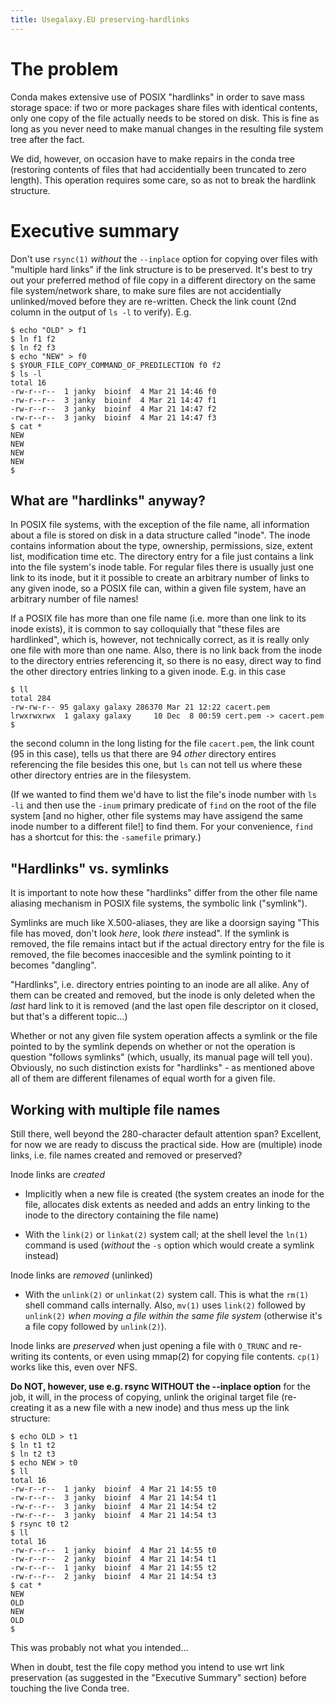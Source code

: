 ```yaml
---
title: Usegalaxy.EU preserving-hardlinks
---
```


# The problem


Conda makes extensive use of POSIX "hardlinks" in order to save mass
storage space: if two or more packages share files with identical
contents, only one copy of the file actually needs to be stored on
disk. This is fine as long as you never need to make manual changes in
the resulting file system tree after the fact.

We did, however, on occasion have to make repairs in the conda tree
(restoring contents of files that had accidentially been truncated to
zero length). This operation requires some care, so as not to break the
hardlink structure.


# Executive summary

Don't use `rsync(1)` *without* the `--inplace` option for copying over
files with "multiple hard links" if the link structure is to be
preserved. It's best to try out your preferred method of file copy in
a different directory on the same file system/network share, to make
sure files are not accidentially unlinked/moved before they are
re-written. Check the link count (2nd column in the output of `ls -l`
to verify). E.g.

```
$ echo "OLD" > f1
$ ln f1 f2
$ ln f2 f3
$ echo "NEW" > f0
$ $YOUR_FILE_COPY_COMMAND_OF_PREDILECTION f0 f2
$ ls -l
total 16
-rw-r--r--  1 janky  bioinf  4 Mar 21 14:46 f0
-rw-r--r--  3 janky  bioinf  4 Mar 21 14:47 f1
-rw-r--r--  3 janky  bioinf  4 Mar 21 14:47 f2
-rw-r--r--  3 janky  bioinf  4 Mar 21 14:47 f3
$ cat *
NEW
NEW
NEW
NEW
$ 
```


## What are "hardlinks" anyway?

In POSIX file systems, with the exception of the file name, all
information about a file is stored on disk in a data structure called
"inode". The inode contains information about the type, ownership,
permissions, size, extent list, modification time etc. The directory
entry for a file just contains a link into the file system's inode
table. For regular files there is usually just one link to its inode,
but it it possible to create an arbitrary number of links to any given
inode, so a POSIX file can, within a given file system, have an
arbitrary number of file names!

If a POSIX file has more than one file name (i.e. more than one link
to its inode exists), it is common to say colloquially that "these
files are hardlinked", which is, however, not technically correct, as
it is really only one file with more than one name. Also, there is no
link back from the inode to the directory entries referencing it, so
there is no easy, direct way to find the other directory entries
linking to a given inode. E.g. in this case

```
$ ll
total 284
-rw-rw-r-- 95 galaxy galaxy 286370 Mar 21 12:22 cacert.pem
lrwxrwxrwx  1 galaxy galaxy     10 Dec  8 00:59 cert.pem -> cacert.pem
$ 
```

the second column in the long listing for the file `cacert.pem`, the
link count (95 in this case), tells us that there are 94 *other*
directory entires referencing the file besides this one, but `ls` can
not tell us where these other directory entries are in the filesystem.

(If we wanted to find them we'd have to list the file's inode number
with `ls -li` and then use the `-inum` primary predicate of `find` on
the root of the file system [and no higher, other file systems may
have assigend the same inode number to a different file!] to find
them. For your convenience, `find` has a shortcut for this: the
`-samefile` primary.)


## "Hardlinks" vs. symlinks

It is important to note how these "hardlinks" differ from the other
file name aliasing mechanism in POSIX file systems, the symbolic link
("symlink").

Symlinks are much like X.500-aliases, they are like a doorsign saying
"This file has moved, don't look *here*, look *there* instead". If the
symlink is removed, the file remains intact but if the actual
directory entry for the file is removed, the file becomes inaccesible
and the symlink pointing to it becomes "dangling".

"Hardlinks", i.e. directory entries pointing to an inode are all
alike. Any of them can be created and removed, but the inode is only
deleted when the *last* hard link to it is removed (and the last open
file descriptor on it closed, but that's a different topic...)

Whether or not any given file system operation affects a symlink or
the file pointed to by the symlink depends on whether or not the
operation is question "follows symlinks" (which, usually, its manual
page will tell you). Obviously, no such distinction exists for
"hardlinks" - as mentioned above all of them are different filenames
of equal worth for a given file.


## Working with multiple file names

Still there, well beyond the 280-character default attention span?
Excellent, for now we are ready to discuss the practical side.  How
are (multiple) inode links, i.e. file names created and removed or
preserved?

Inode links are *created*

- Implicitly when a new file is created (the system creates an inode
  for the file, allocates disk extents as needed and adds an entry
  linking to the inode to the directory containing the file name)

- With the `link(2)` or `linkat(2)` system call; at the shell level
  the `ln(1)` command is used (*without* the `-s` option which would
  create a symlink instead)


Inode links are *removed* (unlinked)

- With the `unlink(2)` or `unlinkat(2)` system call. This is what the
  `rm(1)` shell command calls internally. Also, `mv(1)` uses `link(2)`
  followed by `unlink(2)` *when moving a file within the same file
  system* (otherwise it's a file copy followed by `unlink(2)`).


Inode links are *preserved* when just opening a file with `O_TRUNC`
and re-writing its contents, or even using mmap(2) for copying file
contents. `cp(1)` works like this, even over NFS.

**Do NOT, however, use e.g. rsync WITHOUT the --inplace option** for
the job, it will, in the process of copying, unlink the original
target file (re-creating it as a new file with a new inode) and thus
mess up the link structure:

```
$ echo OLD > t1
$ ln t1 t2
$ ln t2 t3
$ echo NEW > t0
$ ll
total 16
-rw-r--r--  1 janky  bioinf  4 Mar 21 14:55 t0
-rw-r--r--  3 janky  bioinf  4 Mar 21 14:54 t1
-rw-r--r--  3 janky  bioinf  4 Mar 21 14:54 t2
-rw-r--r--  3 janky  bioinf  4 Mar 21 14:54 t3
$ rsync t0 t2
$ ll
total 16
-rw-r--r--  1 janky  bioinf  4 Mar 21 14:55 t0
-rw-r--r--  2 janky  bioinf  4 Mar 21 14:54 t1
-rw-r--r--  1 janky  bioinf  4 Mar 21 14:55 t2
-rw-r--r--  2 janky  bioinf  4 Mar 21 14:54 t3
$ cat *
NEW
OLD
NEW
OLD
$ 
```

This was probably not what you intended...

When in doubt, test the file copy method you intend to use wrt link
preservation (as suggested in the "Executive Summary" section) before
touching the live Conda tree.

